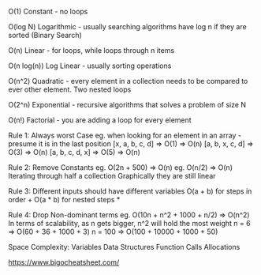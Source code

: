 O(1) Constant - no loops

O(log N) Logarithmic - usually searching algorithms have log n if they are sorted (Binary Search)

O(n) Linear - for loops, while loops through n items

O(n log(n)) Log Linear - usually sorting operations

O(n^2) Quadratic - every element in a collection needs to be compared to ever other element. Two nested loops

O(2^n) Exponential - recursive algorithms that solves a problem of size N

O(n!) Factorial - you are adding a loop for every element

Rule 1: Always worst Case
eg. when looking for an element in an array - presume it is in the last position
[x, a, b, c, d] => O(1) => O(n)
[a, b, x, c, d] => O(3) => O(n)
[a, b, c, d, x] => O(5) => O(n)

Rule 2: Remove Constants
eg. O(2n + 500) => O(n)
eg. O(n/2) => O(n)
Iterating through half a collection
Graphically they are still linear

Rule 3: Different inputs should have different variables
O(a + b) for steps in order +
O(a * b) for nested steps *

Rule 4: Drop Non-dominant terms
eg. O(10n + n^2 + 1000 + n/2) => O(n^2)
In terms of scalability, as n gets bigger, n^2 will hold the most weight
n = 6 => O(60 + 36 + 1000 + 3)
n = 100 => O(100 + 10000 + 1000 + 50)

Space Complexity:
Variables
Data Structures
Function Calls
Allocations

https://www.bigocheatsheet.com/